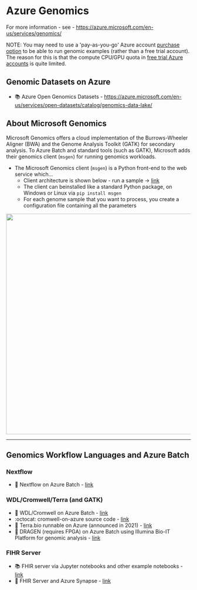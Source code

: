 # Azure Genomics

For more information - see - https://azure.microsoft.com/en-us/services/genomics/  

NOTE: You may need to use a 'pay-as-you-go' Azure account [purchase option](https://azure.microsoft.com/en-us/pricing/purchase-options/) to be able to run genomic examples (rather than a free trial account).  The reason for this is that the compute CPU/GPU quota in [free trial Azure accounts](https://azure.microsoft.com/en-us/free/free-account-faq/) is quite limited.

## Genomic Datasets on Azure

- :books: Azure Open Genomics Datasets - https://azure.microsoft.com/en-us/services/open-datasets/catalog/genomics-data-lake/

## About Microsoft Genomics

Microsoft Genomics offers a cloud implementation of the Burrows-Wheeler Aligner (BWA) and the Genome Analysis Toolkit (GATK) for secondary analysis.
To Azure Batch and standard tools (such as GATK), Microsoft adds their genomics client (`msgen`) for running genomics workloads.  

- The Microsoft Genomics client (`msgen`) is a Python front-end to the web service which...
  - Client architecture is shown below - run a sample -> [link](https://docs.microsoft.com/en-us/azure/genomics/overview-what-is-genomics)
  - The client can beinstalled like a standard Python package, on Windows or Linux via `pip install msgen`
  - For each genome sample that you want to process, you create a configuration file containing all the parameters

<img src="https://github.com/lynnlangit/TeamTeri/blob/master/Images/msft-genomics.png" width=600>

---

## Genomics Workflow Languages and Azure Batch

### Nextflow

- 📄 Nextflow on Azure Batch - [link](https://www.nextflow.io/blog/2021/introducing-nextflow-for-azure-batch.html)

### WDL/Cromwell/Terra (and GATK)

- 📘 WDL/Cromwell on Azure Batch - [link](https://lynnlangit.medium.com/azure-for-genomic-scale-workloads-ad3c989a3d0b)
- :octocat: cromwell-on-azure source code - [link](https://github.com/microsoft/CromwellOnAzure)
- 📢 Terra.bio runnable on Azure (announced in 2021) - [link](https://terra.bio/exciting-new-horizon-for-terra-with-microsoft/)
- 📄 DRAGEN (requires FPGA) on Azure Batch using Illumina Bio-IT Platform for genomic analysis - [link](https://support-docs.illumina.com/SW/Dragen_MultiCloud/Content/SW/DRAGEN/AzureBatch.htm)

### FIHR Server

- :books: FHIR server via Jupyter notebooks and other example notebooks - [link](https://github.com/microsoft/genomicsnotebook)
- 📘 FHIR Server and Azure Synapse - [link](https://techcommunity.microsoft.com/t5/healthcare-and-life-sciences/combine-and-explore-fhir-server-and-genomics-data-in-azure/ba-p/3298335)

